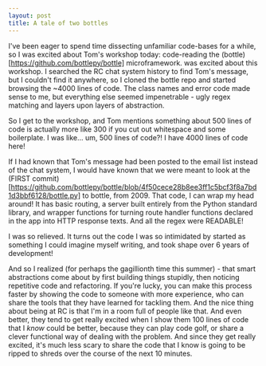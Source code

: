 ```yaml
---
layout: post
title: A tale of two bottles
---
```

I've been eager to spend time dissecting unfamiliar code-bases for a while, so I was excited about Tom's workshop today: code-reading the (bottle)[https://github.com/bottlepy/bottle] microframework. was excited about this workshop. I searched the RC chat system history to find Tom's message, but I couldn't find it anywhere, so I cloned the bottle repo and started browsing the ~4000 lines of code. The class names and error code made sense to me, but everything else seemed impenetrable - ugly regex matching and layers upon layers of abstraction. 

So I get to the workshop, and Tom mentions something about 500 lines of code is actually more like 300 if you cut out whitespace and some boilerplate. I was like... um, 500 lines of code?! I have 4000 lines of code here!

If I had known that Tom's message had been posted to the email list instead of the chat system, I would have known that we were meant to look at the (FIRST commit)[https://github.com/bottlepy/bottle/blob/4f50cece28b8ee3ff1c5bcf3f8a7bd1d3bbf6128/bottle.py] to bottle, from 2009. That code, I can wrap my head around! It has basic routing, a server built entirely from the Python standard library, and wrapper functions for turning route handler functions declared in the app into HTTP response texts. And all the regex were READABLE!

I was so relieved. It turns out the code I was so intimidated by started as something I could imagine myself writing, and took shape over 6 years of development!

And so I realized (for perhaps the gagillionth time this summer) - that smart abstractions come about by first building things stupidly, then noticing repetitive code and refactoring. If you're lucky, you can make this process faster by showing the code to someone with more experience, who can share the tools that they have learned for tackling them. And the nice thing about being at RC is that I'm in a room full of people like that. And even better, they tend to get really excited when I show them 100 lines of code that I *know* could be better, because they can play code golf, or share a clever functional way of dealing with the problem. And since they get really excited, it's much less scary to share the code that I know is going to be ripped to shreds over the course of the next 10 minutes.

